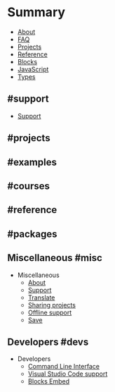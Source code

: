 # Summary

* [About](/about)
* [FAQ](/faq)
* [Projects](/projects)
* [Reference](/reference)
* [Blocks](/blocks)
* [JavaScript](/javascript)
* [Types](/types)

## #support

* [Support](/support)

## #projects

## #examples

## #courses

## #reference

## #packages

## Miscellaneous #misc

* Miscellaneous
    * [About](/about)
    * [Support](/support)
    * [Translate](/translate)
    * [Sharing projects](/share)
    * [Offline support](/offline)
    * [Save](/save)

## Developers #devs

* Developers
    * [Command Line Interface](/cli)
    * [Visual Studio Code support](/code)
    * [Blocks Embed](/blocks-embed)

